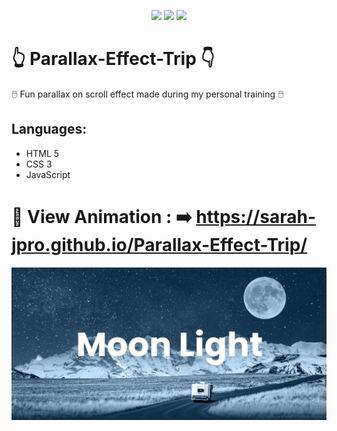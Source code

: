 <p align="center">
  <img src="https://img.shields.io/badge/HTML5-E34F26?style=for-the-badge&logo=html5&logoColor=white">
  <img src="https://img.shields.io/badge/CSS3-1572B6?style=for-the-badge&logo=css3&logoColor=white">
  <img src="https://img.shields.io/badge/JavaScript-F7DF1E?style=for-the-badge&logo=javascript&logoColor=black">
</p>


# 👆 Parallax-Effect-Trip 👇

🖱️ Fun parallax on scroll effect made during my personal training 🖱️



Languages:
   ----------
  - HTML 5
  - CSS 3
  - JavaScript

# :eyes: View Animation : ➡️ https://sarah-jpro.github.io/Parallax-Effect-Trip/

  <p align="center">
 <img src="img\vue-projet.jpg" width="800">
